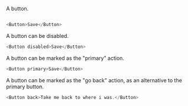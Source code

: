 A button.

```js

<Button>Save</Button>
```

A button can be disabled.

```js
<Button disabled>Save</Button>
```

A button can be marked as the "primary" action.

```js
<Button primary>Save</Button>
```

A button can be marked as the "go back" action, as an alternative to the primary button.

```js
<Button back>Take me back to where i was.</Button>
```
